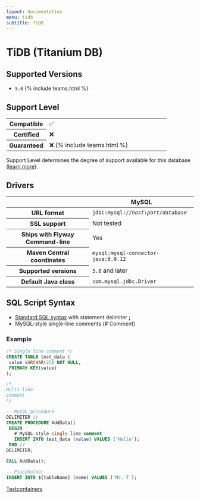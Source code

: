 ```yaml
---
layout: documentation
menu: tidb
subtitle: TiDB
---
```

# TiDB (Titanium DB)

## Supported Versions

- `5.0` {% include teams.html %}

## Support Level

<table class="table">
    <tr>
        <th width="25%">Compatible</th>
        <td>✅</td>
    </tr>
    <tr>
        <th width="25%">Certified</th>
        <td>❌</td>
    </tr>
    <tr>
        <th width="25%">Guaranteed</th>
        <td>❌ {% include teams.html %}</td>
    </tr>
</table>

Support Level determines the degree of support available for this database ([learn more](/documentation/learnmore/database-support)). 

## Drivers

<table class="table">
<thead>
<tr>
<th></th>
<th>MySQL</th>
</tr>
</thead>
<tr>
<th>URL format</th>
<td><code>jdbc:mysql://<i>host</i>:<i>port</i>/<i>database</i></code></td>
</tr>
<tr>
<th>SSL support</th>
<td>Not tested</td>
</tr>
<tr>
<th>Ships with Flyway Command-line</th>
<td>Yes</td>
</tr>
<tr>
<th>Maven Central coordinates</th>
<td><code>mysql:mysql-connector-java:8.0.12</code></td>
</tr>
<tr>
<th>Supported versions</th>
<td><code>5.0</code> and later</td>
</tr>
<tr>
<th>Default Java class</th>
<td><code>com.mysql.jdbc.Driver</code></td>
</tr>
</table>

## SQL Script Syntax

- [Standard SQL syntax](/documentation/concepts/migrations#sql-based-migrations#syntax) with statement delimiter **;**
- MySQL-style single-line comments (# Comment)
 
### Example

```sql
/* Single line comment */
CREATE TABLE test_data (
 value VARCHAR(25) NOT NULL,
 PRIMARY KEY(value)
);

/*
Multi-line
comment
*/

-- MySQL procedure
DELIMITER //
CREATE PROCEDURE AddData()
 BEGIN
   # MySQL-style single line comment
   INSERT INTO test_data (value) VALUES ('Hello');
 END //
DELIMITER;

CALL AddData();

-- Placeholder
INSERT INTO ${tableName} (name) VALUES ('Mr. T');
```

<p class="next-steps">
    <a class="btn btn-primary" href="/documentation/database/testcontainers">Testcontainers <i class="fa fa-arrow-right"></i></a>
</p>
